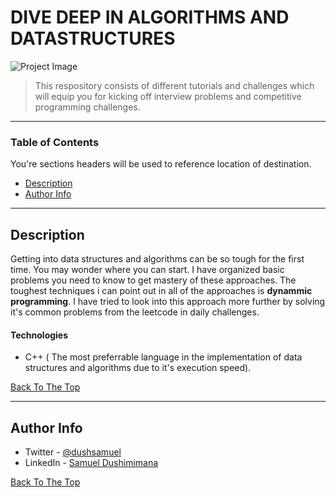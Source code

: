 # DIVE DEEP IN ALGORITHMS AND DATASTRUCTURES

![Project Image](https://www.naukri.com/learning/articles/wp-content/uploads/sites/11/2020/05/2167870_21e8.jpg)

> This respository consists of different tutorials and challenges which will equip you for 
> kicking off interview problems and competitive programming challenges.

---

### Table of Contents
You're sections headers will be used to reference location of destination.

- [Description](#description)
- [Author Info](#author-info)

---

## Description
Getting into data structures and algorithms can be so tough for the first time. You may wonder where you can start.
I have organized basic problems you need to know to get mastery of these approaches.
The toughest techniques i can point out in all of the approaches is **dynammic programming**.
I have tried to look into this approach more further by solving it's common problems from the leetcode
in daily challenges.

#### Technologies
- C++ ( The most preferrable language in the implementation of data structures and algorithms due to it's execution speed).

[Back To The Top](#read-me-template)

---
## Author Info

- Twitter - [@dushsamuel](https://twitter.com/dushsamuel)
- LinkedIn - [Samuel Dushimimana](https://www.linkedin.com/in/samuel-dushimimana-364a19194/)

[Back To The Top](#read-me-template)

